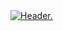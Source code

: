 <div>
  <a href="https://discord.gg/Gzp6yATgzu" target="_blank" draggable="false" style="
    user-drag: none;
    -webkit-user-drag: none;
    user-select: none;
    -moz-user-select: none;
    -webkit-user-select: none;
    -ms-user-select: none;">
    <img src="https://cdn.discordapp.com/attachments/971827979904765952/972792633300754482/Readme-Header.png" alt="Header."> </img>
  </a>
</div>
